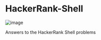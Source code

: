 # HackerRank-Shell

![image](https://user-images.githubusercontent.com/21957617/142762988-506523b2-9d47-456e-bc89-daf40d4ef384.png)

Answers to the HackerRank Shell problems

